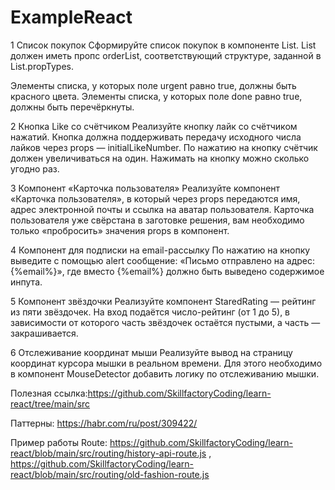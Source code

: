 # ExampleReact
1 Список покупок
Сформируйте список покупок в компоненте List. List должен иметь пропс orderList, соответствующий структуре, заданной в List.propTypes.

Элементы списка, у которых поле urgent равно true, должны быть красного цвета.
Элементы списка, у которых поле done равно true, должны быть перечёркнуты.

2 Кнопка Like со счётчиком
Реализуйте кнопку лайк со счётчиком нажатий. Кнопка должна поддерживать передачу исходного числа лайков через props — initialLikeNumber.
По нажатию на кнопку счётчик должен увеличиваться на один. Нажимать на кнопку можно сколько угодно раз.

3 Компонент «Карточка пользователя»
Реализуйте компонент «Карточка пользователя», в который через props передаются имя, адрес электронной почты и ссылка на аватар пользователя. 
Карточка пользователя уже свёрстана в заготовке решения, вам необходимо только «пробросить» значения props в компонент.

4 Компонент для подписки на email-рассылку
По нажатию на кнопку выведите с помощью alert сообщение: «Письмо отправлено на адрес: {%email%}», где вместо {%email%} должно быть выведено содержимое инпута.

5 Компонент звёздочки
Реализуйте компонент StaredRating — рейтинг из пяти звёздочек. На вход подаётся число-рейтинг (от 1 до 5), в зависимости от которого часть звёздочек остаётся пустыми, а часть — закрашивается.

6 Отслеживание координат мыши
Реализуйте вывод на страницу координат курсора мышки в реальном времени. Для этого необходимо в компонент MouseDetector добавить логику по отслеживанию мышки.


Полезная ссылка:https://github.com/SkillfactoryCoding/learn-react/tree/main/src

Паттерны: https://habr.com/ru/post/309422/

Пример работы Route: https://github.com/SkillfactoryCoding/learn-react/blob/main/src/routing/history-api-route.js , https://github.com/SkillfactoryCoding/learn-react/blob/main/src/routing/old-fashion-route.js
